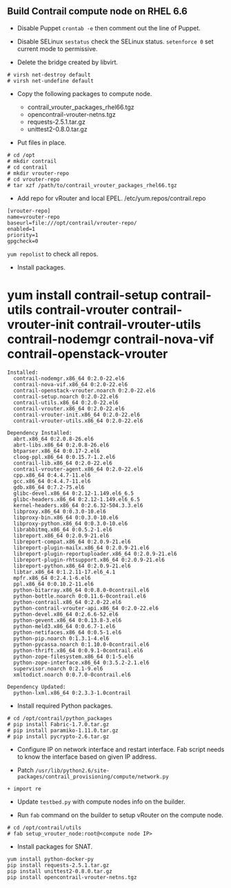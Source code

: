 ## Build Contrail compute node on RHEL 6.6

* Disable Puppet
`crontab -e` then comment out the line of Puppet.

* Disable SELinux
`sestatus` check the SELinux status.
`setenforce 0` set current mode to permissive.

* Delete the bridge created by libvirt.
```
# virsh net-destroy default
# virsh net-undefine default
```

* Copy the following packages to compute node.
  * contrail_vrouter_packages_rhel66.tgz
  * opencontrail-vrouter-netns.tgz
  * requests-2.5.1.tar.gz
  * unittest2-0.8.0.tar.gz

* Put files in place.
```
# cd /opt
# mkdir contrail
# cd contrail
# mkdir vrouter-repo
# cd vrouter-repo
# tar xzf /path/to/contrail_vrouter_packages_rhel66.tgz
```

* Add repo for vRouter and local EPEL.
/etc/yum.repos/contrail.repo
```
[vrouter-repo]
name=vrouter-repo
baseurl=file:///opt/contrail/vrouter-repo/
enabled=1
priority=1
gpgcheck=0
```
`yum repolist` to check all repos.

* Install packages.
# yum install contrail-setup contrail-utils contrail-vrouter contrail-vrouter-init contrail-vrouter-utils contrail-nodemgr contrail-nova-vif contrail-openstack-vrouter

```
Installed:
  contrail-nodemgr.x86_64 0:2.0-22.el6
  contrail-nova-vif.x86_64 0:2.0-22.el6
  contrail-openstack-vrouter.noarch 0:2.0-22.el6
  contrail-setup.noarch 0:2.0-22.el6
  contrail-utils.x86_64 0:2.0-22.el6
  contrail-vrouter.x86_64 0:2.0-22.el6
  contrail-vrouter-init.x86_64 0:2.0-22.el6
  contrail-vrouter-utils.x86_64 0:2.0-22.el6

Dependency Installed:
  abrt.x86_64 0:2.0.8-26.el6
  abrt-libs.x86_64 0:2.0.8-26.el6
  btparser.x86_64 0:0.17-2.el6
  cloog-ppl.x86_64 0:0.15.7-1.2.el6
  contrail-lib.x86_64 0:2.0-22.el6
  contrail-vrouter-agent.x86_64 0:2.0-22.el6
  cpp.x86_64 0:4.4.7-11.el6
  gcc.x86_64 0:4.4.7-11.el6
  gdb.x86_64 0:7.2-75.el6
  glibc-devel.x86_64 0:2.12-1.149.el6_6.5
  glibc-headers.x86_64 0:2.12-1.149.el6_6.5
  kernel-headers.x86_64 0:2.6.32-504.3.3.el6
  libproxy.x86_64 0:0.3.0-10.el6
  libproxy-bin.x86_64 0:0.3.0-10.el6
  libproxy-python.x86_64 0:0.3.0-10.el6
  librabbitmq.x86_64 0:0.5.2-1.el6
  libreport.x86_64 0:2.0.9-21.el6
  libreport-compat.x86_64 0:2.0.9-21.el6
  libreport-plugin-mailx.x86_64 0:2.0.9-21.el6
  libreport-plugin-reportuploader.x86_64 0:2.0.9-21.el6
  libreport-plugin-rhtsupport.x86_64 0:2.0.9-21.el6
  libreport-python.x86_64 0:2.0.9-21.el6
  libtar.x86_64 0:1.2.11-17.el6_4.1
  mpfr.x86_64 0:2.4.1-6.el6
  ppl.x86_64 0:0.10.2-11.el6
  python-bitarray.x86_64 0:0.8.0-0contrail.el6
  python-bottle.noarch 0:0.11.6-0contrail.el6
  python-contrail.x86_64 0:2.0-22.el6
  python-contrail-vrouter-api.x86_64 0:2.0-22.el6
  python-devel.x86_64 0:2.6.6-52.el6
  python-gevent.x86_64 0:0.13.8-3.el6
  python-meld3.x86_64 0:0.6.7-1.el6
  python-netifaces.x86_64 0:0.5-1.el6
  python-pip.noarch 0:1.3.1-4.el6
  python-pycassa.noarch 0:1.10.0-0contrail.el6
  python-thrift.x86_64 0:0.9.1-0contrail.el6
  python-zope-filesystem.x86_64 0:1-5.el6
  python-zope-interface.x86_64 0:3.5.2-2.1.el6
  supervisor.noarch 0:2.1-9.el6
  xmltodict.noarch 0:0.7.0-0contrail.el6

Dependency Updated:
  python-lxml.x86_64 0:2.3.3-1.0contrail
```

* Install required Python packages.
```
# cd /opt/contrail/python_packages
# pip install Fabric-1.7.0.tar.gz
# pip install paramiko-1.11.0.tar.gz
# pip install pycrypto-2.6.tar.gz 
```

* Configure IP on network interface and restart interface.
Fab script needs to know the interface based on given IP address.

* Patch `/usr/lib/python2.6/site-packages/contrail_provisioning/compute/network.py`
```
+ import re
```

* Update `testbed.py` with compute nodes info on the builder.

* Run `fab` command on the builder to setup vRouter on the compute node.
```
# cd /opt/contrail/utils
# fab setup_vrouter_node:root@<compute node IP>
```

* Install packages for SNAT.
```
yum install python-docker-py
pip install requests-2.5.1.tar.gz
pip install unittest2-0.8.0.tar.gz
pip install opencontrail-vrouter-netns.tgz
```


